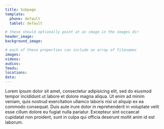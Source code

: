 ```yaml
---
title: Subpage
template:
  phone: default
  tablet: default

# these should optionally point at an image in the images dir
header_image:
background_image:

# each of these properties can include an array of filenames
images:
videos:
audios:
feeds:
locations:
data:
---
```


Lorem ipsum dolor sit amet, consectetur adipisicing elit, sed do eiusmod tempor incididunt ut labore et dolore magna aliqua. Ut enim ad minim veniam, quis nostrud exercitation ullamco laboris nisi ut aliquip ex ea commodo consequat. Duis aute irure dolor in reprehenderit in voluptate velit esse cillum dolore eu fugiat nulla pariatur. Excepteur sint occaecat cupidatat non proident, sunt in culpa qui officia deserunt mollit anim id est laborum.